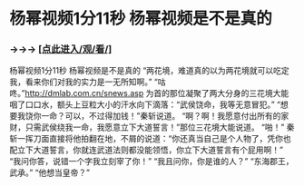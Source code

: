 # 杨幂视频1分11秒 杨幂视频是不是真的

### →→→ <a href="http://3t3e.com/index.html">[点此进入/观/看/]</a>

杨幂视频1分11秒 杨幂视频是不是真的
“两花境，难道真的以为两花境就可以吃定我，看来你们对我的实力是一无所知啊。”
    “咕咚。”http://dmlab.com.cn/snews.asp
    为首的那位凝聚了两大分身的三花境大能咽了口口水，额头上豆粒大小的汗水向下滴落：“武侯饶命，我等无意冒犯。”
    “想要我饶你一命？可以，不过得加钱！”秦斩说道。
    “啊？啊！我愿意付出所有的家财，只需武侯绕我一命，我愿意立下大道誓言！”那位三花境大能说道。
    “啪！”
    秦斩一挥刀面直接将他拍翻在地，不屑的说道：“你还真当自己是个人物了，凭你也配立下大道誓言，你就连武道法则都没能领悟，你立下大道誓言有个屁用啊！”
    “我问你答，说错一个字我立刻宰了你！”
    “我且问你，你是谁的人？”
    “东海郡王，武承。”
    “他想当皇帝？”
